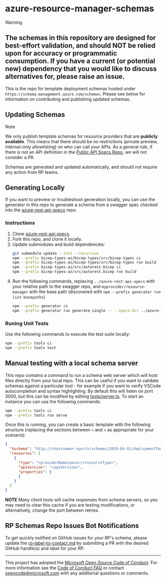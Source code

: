 # azure-resource-manager-schemas 

> [!WARNING]
> ## The schemas in this repository are designed for best-effort validation, and should NOT be relied upon for accuracy or programmatic consumption. If you have a current (or potential new) dependency that you would like to discuss alternatives for, please raise an issue.

This is the repo for template deployment schemas hosted under `https://schema.management.azure.com/schemas`. Please see below for information on contributing and publishing updated schemas.

## Updating Schemas
> [!NOTE]
> We only publish template schemas for resource providers that are **publicly available**. This means that there should be no restrictions (private preview, internal-only allowlisting) on who can call your APIs. As a general rule, if there is not an API definition in the [Public API Specs Repo](https://github.com/Azure/azure-rest-api-specs), we will not consider a PR.

Schemas are generated and updated automatically, and should not require any action from RP teams.

## Generating Locally
If you want to preview or troubleshoot generation locally, you can use the generator in this repo to generate a schema from a swagger spec checked into the [azure-rest-api-specs](https://github.com/Azure/azure-rest-api-specs) repo.

### Instructions
1. Clone [azure-rest-api-specs](https://github.com/Azure/azure-rest-api-specs).
1. Fork this repo, and clone it locally.
1. Update submodules and build dependencies:
    ```bash
    git submodule update --init --recursive
    npm --prefix bicep-types-az/bicep-types/src/bicep-types ci
    npm --prefix bicep-types-az/bicep-types/src/bicep-types run build
    npm --prefix bicep-types-az/src/autorest.bicep ci
    npm --prefix bicep-types-az/src/autorest.bicep run build
1. Run the following commands, replacing `../azure-rest-api-specs` with your relative path to the swagger repo, and `myprovider/resource-manager` with the base path (discovered with `npm --prefix generator run list-basepaths`)
    ```bash
    npm --prefix generator ci
    npm --prefix generator run generate-single -- --specs-dir ../azure-rest-api-specs --base-path myprovider/resource-manager
    ```

### Runing Unit Tests
Use the following commands to execute the test suite locally:
```bash
npm --prefix tools ci
npm --prefix tools test
```

## Manual testing with a local schema server
This repo contains a command to run a schema web server which will host files directly from your local repo. This can be useful if you want to validate schemas against a particular tool - for example if you want to verify VSCode autocompletion and syntax highlighting. By default this will listen on port 3000, but this can be modified by editing [tools/server.ts](/tools/server.ts).
To start an instance you can use the following commands:
```bash
npm --prefix tools ci
npm --prefix tools run serve
```

Once this is running, you can create a basic template with the following structure (replacing the sections between `<` and `>` as appropriate for your scenario):
```json
{
  "$schema": "http://<hostname>:<port>/schemas/2019-04-01/deploymentTemplate.json",
  "resources": [
    {
      "type": "<providerNamespace>/<resourceType>",
      "apiVersion": "<apiVersion>",
      "properties": {
      }
    }
  ]
}
```
**NOTE** Many client tools will cache responses from schema servers, so you may need to clear this cache if you are testing modifications, or alternatively, change the port between retries.

## RP Schemas Repo Issues Bot Notifications
To get quickly notified on GitHub issues for your RP's schema, please update the [rp-label-to-contact.md](/rp-label-to-contact.md) by submitting a PR with the desired GitHub handle(s) and label for your RP.

---
This project has adopted the [Microsoft Open Source Code of Conduct](https://opensource.microsoft.com/codeofconduct/). For more information see the [Code of Conduct FAQ](https://opensource.microsoft.com/codeofconduct/faq/) or contact [opencode@microsoft.com](mailto:opencode@microsoft.com) with any additional questions or comments.
